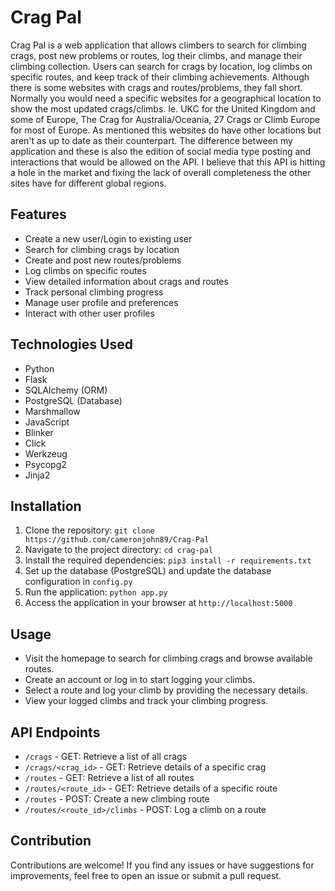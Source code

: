 # Crag Pal

Crag Pal is a web application that allows climbers to search for climbing crags, post new problems or routes, log their climbs, and manage their climbing collection. Users can search for crags by location, log climbs on specific routes, and keep track of their climbing achievements.
Although there is some websites with crags and routes/problems, they fall short. Normally you would need a specific websites for a geographical location to show the most updated crags/climbs. Ie. UKC for the United Kingdom and some of Europe, The Crag for Australia/Oceania, 27 Crags or Climb Europe for most of Europe. As mentioned this websites do have other locations but aren't as up to date as their counterpart. The difference between my application and these is also the edition of social media type posting and interactions that would be allowed on the API.
I believe that this API is hitting a hole in the market and fixing the lack of overall completeness the other sites have for different global regions.

## Features

- Create a new user/Login to existing user
- Search for climbing crags by location
- Create and post new routes/problems
- Log climbs on specific routes
- View detailed information about crags and routes
- Track personal climbing progress
- Manage user profile and preferences
- Interact with other user profiles

## Technologies Used

- Python
- Flask
- SQLAlchemy (ORM)
- PostgreSQL (Database)
- Marshmallow
- JavaScript
- Blinker
- Click
- Werkzeug
- Psycopg2
- Jinja2

## Installation

1. Clone the repository: `git clone https://github.com/cameronjohn89/Crag-Pal`
2. Navigate to the project directory: `cd crag-pal`
3. Install the required dependencies: `pip3 install -r requirements.txt`
4. Set up the database (PostgreSQL) and update the database configuration in `config.py`
5. Run the application: `python app.py`
6. Access the application in your browser at `http://localhost:5000`

## Usage

- Visit the homepage to search for climbing crags and browse available routes.
- Create an account or log in to start logging your climbs.
- Select a route and log your climb by providing the necessary details.
- View your logged climbs and track your climbing progress.

## API Endpoints

- `/crags` - GET: Retrieve a list of all crags
- `/crags/<crag_id>` - GET: Retrieve details of a specific crag
- `/routes` - GET: Retrieve a list of all routes
- `/routes/<route_id>` - GET: Retrieve details of a specific route
- `/routes` - POST: Create a new climbing route
- `/routes/<route_id>/climbs` - POST: Log a climb on a route

## Contribution

Contributions are welcome! If you find any issues or have suggestions for improvements, feel free to open an issue or submit a pull request.


